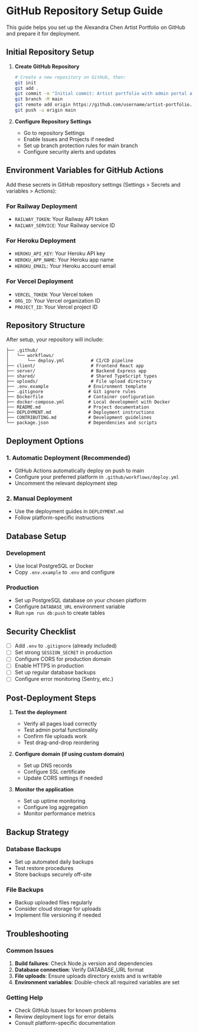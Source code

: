# GitHub Repository Setup Guide

This guide helps you set up the Alexandra Chen Artist Portfolio on GitHub and prepare it for deployment.

## Initial Repository Setup

1. **Create GitHub Repository**
   ```bash
   # Create a new repository on GitHub, then:
   git init
   git add .
   git commit -m "Initial commit: Artist portfolio with admin portal and drag-and-drop functionality"
   git branch -M main
   git remote add origin https://github.com/username/artist-portfolio.git
   git push -u origin main
   ```

2. **Configure Repository Settings**
   - Go to repository Settings
   - Enable Issues and Projects if needed
   - Set up branch protection rules for main branch
   - Configure security alerts and updates

## Environment Variables for GitHub Actions

Add these secrets in GitHub repository settings (Settings > Secrets and variables > Actions):

### For Railway Deployment
- `RAILWAY_TOKEN`: Your Railway API token
- `RAILWAY_SERVICE`: Your Railway service ID

### For Heroku Deployment
- `HEROKU_API_KEY`: Your Heroku API key
- `HEROKU_APP_NAME`: Your Heroku app name
- `HEROKU_EMAIL`: Your Heroku account email

### For Vercel Deployment
- `VERCEL_TOKEN`: Your Vercel token
- `ORG_ID`: Your Vercel organization ID
- `PROJECT_ID`: Your Vercel project ID

## Repository Structure

After setup, your repository will include:

```
├── .github/
│   └── workflows/
│       └── deploy.yml          # CI/CD pipeline
├── client/                     # Frontend React app
├── server/                     # Backend Express app
├── shared/                     # Shared TypeScript types
├── uploads/                    # File upload directory
├── .env.example               # Environment template
├── .gitignore                 # Git ignore rules
├── Dockerfile                 # Container configuration
├── docker-compose.yml         # Local development with Docker
├── README.md                  # Project documentation
├── DEPLOYMENT.md              # Deployment instructions
├── CONTRIBUTING.md            # Development guidelines
└── package.json               # Dependencies and scripts
```

## Deployment Options

### 1. Automatic Deployment (Recommended)
- GitHub Actions automatically deploy on push to main
- Configure your preferred platform in `.github/workflows/deploy.yml`
- Uncomment the relevant deployment step

### 2. Manual Deployment
- Use the deployment guides in `DEPLOYMENT.md`
- Follow platform-specific instructions

## Database Setup

### Development
- Use local PostgreSQL or Docker
- Copy `.env.example` to `.env` and configure

### Production
- Set up PostgreSQL database on your chosen platform
- Configure `DATABASE_URL` environment variable
- Run `npm run db:push` to create tables

## Security Checklist

- [ ] Add `.env` to `.gitignore` (already included)
- [ ] Set strong `SESSION_SECRET` in production
- [ ] Configure CORS for production domain
- [ ] Enable HTTPS in production
- [ ] Set up regular database backups
- [ ] Configure error monitoring (Sentry, etc.)

## Post-Deployment Steps

1. **Test the deployment**
   - Verify all pages load correctly
   - Test admin portal functionality
   - Confirm file uploads work
   - Test drag-and-drop reordering

2. **Configure domain (if using custom domain)**
   - Set up DNS records
   - Configure SSL certificate
   - Update CORS settings if needed

3. **Monitor the application**
   - Set up uptime monitoring
   - Configure log aggregation
   - Monitor performance metrics

## Backup Strategy

### Database Backups
- Set up automated daily backups
- Test restore procedures
- Store backups securely off-site

### File Backups
- Backup uploaded files regularly
- Consider cloud storage for uploads
- Implement file versioning if needed

## Troubleshooting

### Common Issues
1. **Build failures**: Check Node.js version and dependencies
2. **Database connection**: Verify DATABASE_URL format
3. **File uploads**: Ensure uploads directory exists and is writable
4. **Environment variables**: Double-check all required variables are set

### Getting Help
- Check GitHub Issues for known problems
- Review deployment logs for error details
- Consult platform-specific documentation
